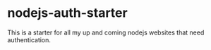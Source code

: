 # nodejs-auth-starter
This is a starter for all my up and coming nodejs websites that need authentication.
